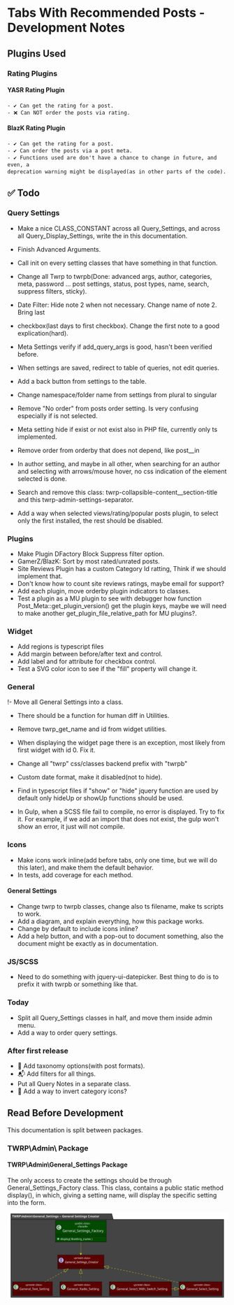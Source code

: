 # Tabs With Recommended Posts - Development Notes

## Plugins Used

### Rating Plugins

#### YASR Rating Plugin

    - ✔ Can get the rating for a post.
    - ❌ Can NOT order the posts via rating.

#### BlazK Rating Plugin

    - ✔ Can get the rating for a post.
    - ✔ Can order the posts via a post meta.
    - ✔ Functions used are don't have a chance to change in future, and even, a
    deprecation warning might be displayed(as in other parts of the code).

## ✅ Todo

### Query Settings

- Make a nice CLASS_CONSTANT across all Query_Settings, and across all Query_Display_Settings, write the in this documentation.
- Finish Advanced Arguments.
- Call init on every setting classes that have something in that function.

- Change all Twrp to twrpb(Done: advanced args, author, categories, meta, password  ... post settings, status, post types, name, search, suppress filters, sticky).

- Date Filter: Hide note 2 when not necessary. Change name of note 2. Bring last
- checkbox(last days to first checkbox). Change the first note to a good explication(hard).
- Meta Settings verify if add_query_args is good, hasn't been verified before.
- When settings are saved, redirect to table of queries, not edit queries.
- Add a back button from settings to the table.
- Change namespace/folder name from settings from plural to singular

- Remove "No order" from posts order setting. Is very confusing especially if
is not selected.

- Meta setting hide if exist or not exist also in PHP file, currently only ts implemented.

- Remove order from orderby that does not depend, like post__in

- In author setting, and maybe in all other, when searching for an author and selecting with
arrows/mouse hover, no css indication of the element selected is done.

- Search and remove this class: twrp-collapsible-content__section-title and this twrp-admin-settings-separator.

- Add a way when selected views/rating/popular posts plugin, to select only the first installed, the rest should be disabled.

### Plugins

- Make Plugin DFactory Block Suppress filter option.
- GamerZ/BlazK: Sort by most rated/unrated posts.
- Site Reviews Plugin has a custom Category Id ratting, Think if we should implement that.
- Don't know how to count site reviews ratings, maybe email for support?
- Add each plugin, move orderby plugin indicators to classes.
- Test a plugin as a MU plugin to see with debugger how function Post_Meta::get_plugin_version() get the plugin keys, maybe we will need
to make another get_plugin_file_relative_path for MU plugins?.

### Widget

- Add regions is typescript files
- Add margin between before/after text and control.
- Add label and for attribute for checkbox control.
- Test a SVG color icon to see if the "fill" property will change it.

### General

!- Move all General Settings into a class.

- There should be a function for human diff in Utilities.
- Remove twrp_get_name and id from widget utilities.
- When displaying the widget page there is an exception, most likely from first widget with id 0. Fix it.
- Change all "twrp" css/classes backend prefix with "twrpb"
- Custom date format, make it disabled(not to hide).

- Find in typescript files if "show" or "hide" jquery function are used by default only hideUp or showUp functions should
be used.

- In Gulp, when a SCSS file fail to compile, no error is displayed. Try to fix it. For example, if we add an import
that does not exist, the gulp won't show an error, it just will not compile.

### Icons

- Make icons work inline(add before tabs, only one time, but we will do this later), and make them the default behavior.
- In tests, add coverage for each method.

#### General Settings

- Change twrp to twrpb classes, change also ts filename, make ts scripts to work.
- Add a diagram, and explain everything, how this package works.
- Change by default to include icons inline?
- Add a help button, and with a pop-out to document something, also the document
might be exactly as in documentation.

### JS/SCSS

- Need to do something with jquery-ui-datepicker. Best thing to do is to prefix
it with twrpb or something like that.

### Today

- Split all Query_Settings classes in half, and move them inside admin menu.
- Add a way to order query settings.

### After first release

- 🥇 Add taxonomy options(with post formats).
- 📬 Add filters for all things.
- Put all Query Notes in a separate class.
- 🔀 Add a way to invert category icons?

## Read Before Development

This documentation is split between packages.

### TWRP\Admin\ Package

#### TWRP\Admin\General_Settings Package

The only access to create the settings should be through
General_Settings_Factory class. This class, contains a public static method
display(), in which, giving a setting name, will display the specific setting
into the form.

![General_Settings_Creator](./puml/General_Settings_Creator.svg)
